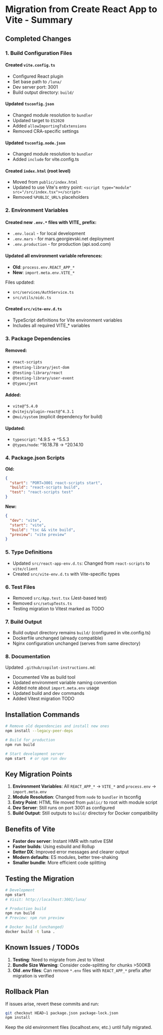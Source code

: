 # Migration from Create React App to Vite - Summary

## Completed Changes

### 1. Build Configuration Files

#### Created `vite.config.ts`

- Configured React plugin
- Set base path to `/luna/`
- Dev server port: 3001
- Build output directory: `build/`

#### Updated `tsconfig.json`

- Changed module resolution to `bundler`
- Updated target to `ES2020`
- Added `allowImportingTsExtensions`
- Removed CRA-specific settings

#### Updated `tsconfig.node.json`

- Changed module resolution to `bundler`
- Added `include` for vite.config.ts

#### Created `index.html` (root level)

- Moved from `public/index.html`
- Updated to use Vite's entry point: `<script type="module" src="/src/index.tsx"></script>`
- Removed `%PUBLIC_URL%` placeholders

### 2. Environment Variables

#### Created new `.env.*` files with VITE\_ prefix:

- `.env.local` - for local development
- `.env.mars` - for mars.georgievski.net deployment
- `.env.production` - for production (api.sod.com)

#### Updated all environment variable references:

- **Old**: `process.env.REACT_APP_*`
- **New**: `import.meta.env.VITE_*`

Files updated:

- `src/services/AuthService.ts`
- `src/utils/oidc.ts`

#### Created `src/vite-env.d.ts`

- TypeScript definitions for Vite environment variables
- Includes all required VITE\_\* variables

### 3. Package Dependencies

#### Removed:

- `react-scripts`
- `@testing-library/jest-dom`
- `@testing-library/react`
- `@testing-library/user-event`
- `@types/jest`

#### Added:

- `vite@^5.4.0`
- `@vitejs/plugin-react@^4.3.1`
- `@mui/system` (explicit dependency for build)

#### Updated:

- `typescript`: ^4.9.5 → ^5.5.3
- `@types/node`: ^16.18.78 → ^20.14.10

### 4. Package.json Scripts

**Old:**

```json
{
  "start": "PORT=3001 react-scripts start",
  "build": "react-scripts build",
  "test": "react-scripts test"
}
```

**New:**

```json
{
  "dev": "vite",
  "start": "vite",
  "build": "tsc && vite build",
  "preview": "vite preview"
}
```

### 5. Type Definitions

- Updated `src/react-app-env.d.ts`: Changed from `react-scripts` to `vite/client`
- Created `src/vite-env.d.ts` with Vite-specific types

### 6. Test Files

- Removed `src/App.test.tsx` (Jest-based test)
- Removed `src/setupTests.ts`
- Testing migration to Vitest marked as TODO

### 7. Build Output

- Build output directory remains `build/` (configured in vite.config.ts)
- Dockerfile unchanged (already compatible)
- Nginx configuration unchanged (serves from same directory)

### 8. Documentation

Updated `.github/copilot-instructions.md`:

- Documented Vite as build tool
- Updated environment variable naming convention
- Added note about `import.meta.env` usage
- Updated build and dev commands
- Added Vitest migration TODO

## Installation Commands

```bash
# Remove old dependencies and install new ones
npm install --legacy-peer-deps

# Build for production
npm run build

# Start development server
npm start  # or npm run dev
```

## Key Migration Points

1. **Environment Variables**: All `REACT_APP_*` → `VITE_*` and `process.env` → `import.meta.env`
2. **Module Resolution**: Changed from `node` to `bundler` in tsconfig
3. **Entry Point**: HTML file moved from `public/` to root with module script
4. **Dev Server**: Still runs on port 3001 as configured
5. **Build Output**: Still outputs to `build/` directory for Docker compatibility

## Benefits of Vite

- **Faster dev server**: Instant HMR with native ESM
- **Faster builds**: Using esbuild and Rollup
- **Better DX**: Improved error messages and clearer output
- **Modern defaults**: ES modules, better tree-shaking
- **Smaller bundle**: More efficient code splitting

## Testing the Migration

```bash
# Development
npm start
# Visit: http://localhost:3001/luna/

# Production build
npm run build
# Preview: npm run preview

# Docker build (unchanged)
docker build -t luna .
```

## Known Issues / TODOs

1. **Testing**: Need to migrate from Jest to Vitest
2. **Bundle Size Warning**: Consider code-splitting for chunks >500KB
3. **Old .env files**: Can remove `*.env` files with `REACT_APP_*` prefix after migration is verified

## Rollback Plan

If issues arise, revert these commits and run:

```bash
git checkout HEAD~1 package.json package-lock.json
npm install
```

Keep the old environment files (localhost.env, etc.) until fully migrated.
